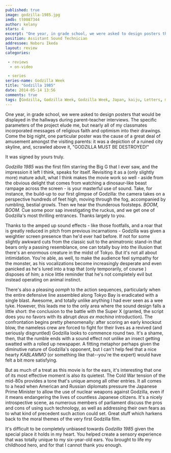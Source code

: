 ```yaml
---
published: true
image: godzilla-1985.jpg
imdb: tt0087344
author: kelany
stars: 4
excerpt: "One year, in grade school, we were asked to design posters that would be displayed in the hallways during parent-teacher interviews."
position: Assistant Sound Technician
addressee: Noboru Ikeda 
layout: review
categories:

 - reviews
  - on-video

 - series
series-name: Godzilla Week
title: "Godzilla 1985"
date: 2014-05-14 13:56
comments: true
tags: [Godzilla, Godzilla Week, Godzilla Week, Japan, kaiju, Letters, monsters]
---
```

One year, in grade school, we were asked to design posters that would be displayed in the hallways during parent-teacher interviews. The specific parameters of the project elude me, but nearly all of my classmates incorporated messages of religious faith and optimism into their drawings. Come the big night, one particular poster was the cause of a great deal of amusement amongst the visiting parents: it was a depiction of a ruined city skyline, and, scrawled above it, "GODZILLA MUST BE DESTROYED!"

It was signed by yours truly.  

_Godzilla 1985_ was the first film starring the Big G that I ever saw, and the impression it left  I think, speaks for itself.  Revisiting it as a (only slightly more) mature adult, what I think makes the movie work so well - aside from the obvious delight that comes from watching a dinosaur-like beast rampage across the screen - is your masterful use of sound.  Take, for instance, the build-up to our first glimpse of Godzilla: the camera takes on a perspective hundreds of feet high, moving through the fog, accompanied by rumbling, bestial growls.  Then we hear the thunderous footsteps. _BOOM, BOOM._ Cue some poor sap investigating the ruckus, and we get one of Godzilla's most thrilling entrances. Thanks largely to you.

Thanks to the amped up sound effects - like those footfalls, and a roar that is greatly reduced in pitch from previous incarnations - Godzilla was given a weightier screen presence than he'd ever had before.  If not for some slightly awkward cuts from the classic suit to the animatronic stand-in that bears only a passing resemblance, one can totally buy into the illusion that there's an enormous creature in the midst of Tokyo. But it's not all about intimidation. You're able, as well, to make the audience feel sympathy for the monster, as his vocalizations become increasingly desperate and even panicked as he's lured into a trap that (only temporarily, of course ) disposes of him; a nice little reminder that he's not completely evil but instead operating on animal instinct.

There's also a pleasing _oomph_ to the action sequences, particularly when the entire defensive line assembled along Tokyo Bay is eradicated with a single blast. Awesome, and totally unlike anything I had ever seen as a wee tyke. However, this leads me to the only area where the sound design falls a little short: the conclusion to the battle with the Super X (granted, the script does you no favors with its abrupt _deus ex machina_ introduction). The confrontation begins pretty phenomenally: after scoring an early knockout blow, the nameless crew are forced to fight for their lives as a revived (and seriously disgruntled) Godzilla looks to commence round two. It's a shame, then, that the rumble ends with a sound effect not unlike an insect getting swatted with a rolled up newspaper.  A fitting metaphor perhaps given the diminutive nature of Godzilla's opponent, but I can't help feel that a nice hearty _KABLAMMO_ (or something like that--you're the expert) would have felt a bit more satisfying.

But as much of a treat as this movie is for the ears, it's interesting that one of its most effective moment is also its quietest.  The Cold War tension of the mid-80s provides a tone that's unique among all other entries. It all comes to a head when American and Russian diplomats pressure the Japanese Prime Minister to allow the use of nuclear weapons against Godzilla, even if it means endangering the lives of countless Japanese citizens. It's a nicely introspective scene, as numerous members of parliament discuss the pros and cons of using such technology, as well as addressing their own fears as to what kind of precedent such action could set.  Great stuff which harkens back to the moral themes of the very first Godzilla film.

It's difficult to be completely unbiased towards _Godzilla 1985_ given the special place it holds in my heart. You helped create a sensory experience that was totally unique to my six-year-old ears. You brought to life my childhood hero, and for that I cannot thank you enough.